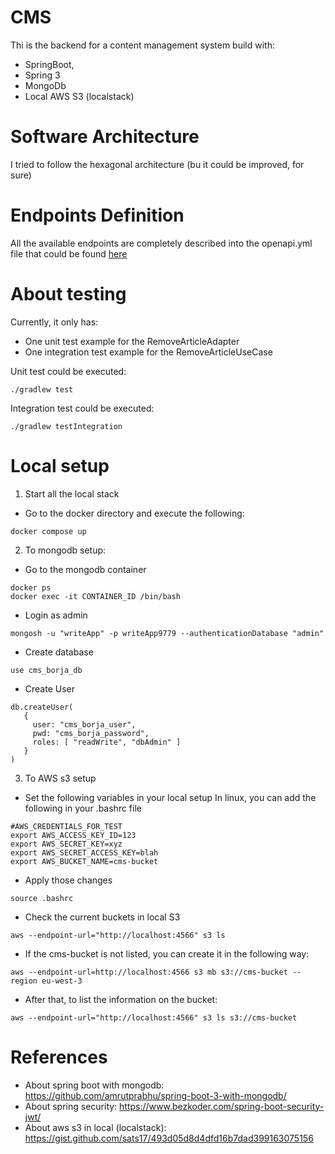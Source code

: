 # CMS
Thi is the backend for a content management system build with:
- SpringBoot, 
- Spring 3 
- MongoDb
- Local AWS S3 (localstack)

# Software Architecture
I tried to follow the hexagonal architecture (bu it could be improved, for sure)

# Endpoints Definition
All the available endpoints are completely described into the openapi.yml file that could be found [here](openapi.yml)

# About testing
Currently, it only has:
- One unit test example for the RemoveArticleAdapter
- One integration test example for the RemoveArticleUseCase

Unit test could be executed:
```shell
./gradlew test
```

Integration test could be executed:
```shell
./gradlew testIntegration
```

# Local setup
1. Start all the local stack
- Go to the docker directory and execute the following:
```shell
docker compose up
```

2. To mongodb setup:
- Go to the mongodb container
```shell
docker ps
docker exec -it CONTAINER_ID /bin/bash
```
- Login as admin
```shell
mongosh -u "writeApp" -p writeApp9779 --authenticationDatabase "admin"
```

- Create database
```shell
use cms_borja_db
```

- Create User
```shell
db.createUser(
   {
     user: "cms_borja_user",
     pwd: "cms_borja_password",
     roles: [ "readWrite", "dbAdmin" ]
   }
)
```

3. To AWS s3 setup
- Set the following variables in your local setup
  In linux, you can add the following in your .bashrc file
```shell
#AWS_CREDENTIALS_FOR_TEST
export AWS_ACCESS_KEY_ID=123
export AWS_SECRET_KEY=xyz
export AWS_SECRET_ACCESS_KEY=blah
export AWS_BUCKET_NAME=cms-bucket
```

- Apply those changes
```shell
source .bashrc
```

- Check the current buckets in local S3
```shell
aws --endpoint-url="http://localhost:4566" s3 ls
```

- If the cms-bucket is not listed, you can create it in the following way:
```shell
aws --endpoint-url=http://localhost:4566 s3 mb s3://cms-bucket --region eu-west-3
```

- After that, to list the information on the bucket:
```shell
aws --endpoint-url="http://localhost:4566" s3 ls s3://cms-bucket
```

# References
- About spring boot with mongodb: https://github.com/amrutprabhu/spring-boot-3-with-mongodb/
- About spring security: https://www.bezkoder.com/spring-boot-security-jwt/
- About aws s3 in local (localstack): https://gist.github.com/sats17/493d05d8d4dfd16b7dad399163075156

